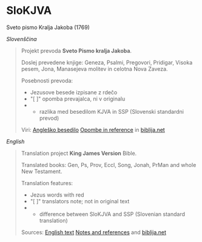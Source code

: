 # SloKJVA
Sveto pismo Kralja Jakoba (1769)


*Slovenščina*

>Projekt prevoda **Sveto Pismo kralja Jakoba**.
>
>Doslej prevedene knjige: Geneza, Psalmi, Pregovori, Pridigar, Visoka pesem, Jona, Manasejeva molitev in celotna Nova Zaveza.
>
>Posebnosti prevoda: 
>
> - Jezusove besede izpisane z rdečo
> - "[ ]" opomba prevajalca, ni v originalu
> - * razlika med besedilom KJVA in SSP (Slovenski standardni prevod)
> 
>Viri: [Angleško besedilo](http://www.crosswire.org/~dmsmith/kjv2006/) [Opombe in reference](www.kingjamesbibleonline.org/Psalms–Chapter–1_Original–1611–KJV/) in [biblija.net](http://www.biblija.net/biblija.cgi?m=&id13=1&id7=1&pos=0&set=6&l=sl)



*English*

>Translation project **King James Version** Bible.
>
>Translated books: Gen, Ps, Prov, Eccl, Song, Jonah, PrMan and whole New Testament.
>
>Translation features:
>
> - Jezus words with red
> - "[ ]" translators note; not in original text
> - * difference between SloKJVA and SSP (Slovenian standard translation)
> 
>Sources: [English text](http://www.crosswire.org/~dmsmith/kjv2006/) [Notes and references](www.kingjamesbibleonline.org/Psalms–Chapter–1_Original–1611–KJV/) and [biblija.net](http://www.biblija.net/biblija.cgi?m=&id13=1&id7=1&pos=0&set=6&l=sl)
